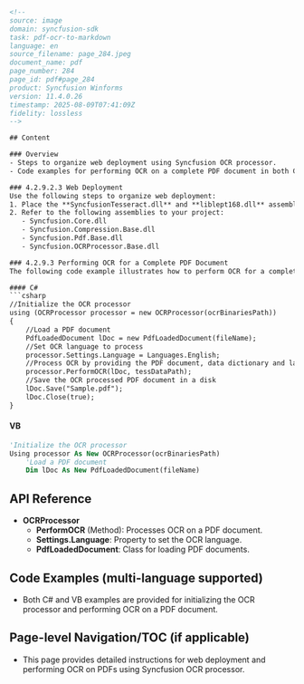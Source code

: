 ```html
<!--
source: image
domain: syncfusion-sdk
task: pdf-ocr-to-markdown
language: en
source_filename: page_284.jpeg
document_name: pdf
page_number: 284
page_id: pdf#page_284
product: Syncfusion Winforms
version: 11.4.0.26
timestamp: 2025-08-09T07:41:09Z
fidelity: lossless
-->

## Content

### Overview
- Steps to organize web deployment using Syncfusion OCR processor.
- Code examples for performing OCR on a complete PDF document in both C# and VB.

### 4.2.9.2.3 Web Deployment
Use the following steps to organize web deployment:
1. Place the **SyncfusionTesseract.dll** and **liblept168.dll** assemblies in the local system and provide an assembly path to the OCR processor.
2. Refer to the following assemblies to your project:
   - Syncfusion.Core.dll
   - Syncfusion.Compression.Base.dll
   - Syncfusion.Pdf.Base.dll
   - Syncfusion.OCRProcessor.Base.dll

### 4.2.9.3 Performing OCR for a Complete PDF Document
The following code example illustrates how to perform OCR for a complete PDF document.

#### C#
```csharp
//Initialize the OCR processor
using (OCRProcessor processor = new OCRProcessor(ocrBinariesPath))
{
    //Load a PDF document
    PdfLoadedDocument lDoc = new PdfLoadedDocument(fileName);
    //Set OCR language to process
    processor.Settings.Language = Languages.English;
    //Process OCR by providing the PDF document, data dictionary and language
    processor.PerformOCR(lDoc, tessDataPath);
    //Save the OCR processed PDF document in a disk
    lDoc.Save("Sample.pdf");
    lDoc.Close(true);
}
```

#### VB
```vb
'Initialize the OCR processor
Using processor As New OCRProcessor(ocrBinariesPath)
    'Load a PDF document
    Dim lDoc As New PdfLoadedDocument(fileName)
```

## API Reference
- **OCRProcessor**
  - **PerformOCR** (Method): Processes OCR on a PDF document.
  - **Settings.Language**: Property to set the OCR language.
  - **PdfLoadedDocument**: Class for loading PDF documents.

## Code Examples (multi-language supported)
- Both C# and VB examples are provided for initializing the OCR processor and performing OCR on a PDF document.

## Page-level Navigation/TOC (if applicable)
- This page provides detailed instructions for web deployment and performing OCR on PDFs using Syncfusion OCR processor.

<!-- tags: [syncfusion, ocr, pdf, web deployment, c#, vb] keywords: [web deployment, pdf document, ocr processor, syncfusion, libraries, initialization, perform ocr] -->
```